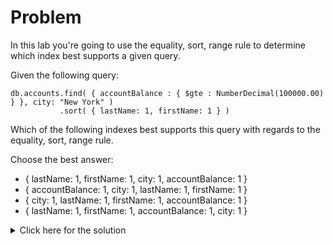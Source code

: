 # Problem
In this lab you're going to use the equality, sort, range rule to determine which index best supports a given query.

Given the following query:

    db.accounts.find( { accountBalance : { $gte : NumberDecimal(100000.00) } }, city: "New York" )
               .sort( { lastName: 1, firstName: 1 } )
			   
Which of the following indexes best supports this query with regards to the equality, sort, range rule.

Choose the best answer:
 - { lastName: 1, firstName: 1, city: 1, accountBalance: 1 }
 - { accountBalance: 1, city: 1, lastName: 1, firstName: 1 }
 - { city: 1, lastName: 1, firstName: 1, accountBalance: 1 }
 - { lastName: 1, firstName: 1, accountBalance: 1, city: 1 }

<details>
  <summary>Click here for the solution</summary>
    <ul>
      <li>{ city: 1, lastName: 1, firstName: 1, accountBalance: 1 }</li>
	</ul>
</details>